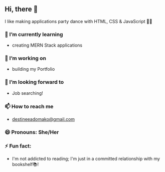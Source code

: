  ## Hi, there 👋

I like making applications party dance with HTML, CSS & JavaScript 💃🏾

### 🌱 I’m currently learning 
- creating MERN Stack applications

### 🔭 I’m working on
- building my Portfolio

### 💞️ I’m looking forward to
- Job searching!

### 📫 How to reach me 
- destineeadomako@gmail.com

### 😄 Pronouns: She/Her

### ⚡ Fun fact: 
- I'm not addicted to reading; I'm just in a committed relationship with my bookshelf📚!

<!---
destineead/destineead is a ✨ special ✨ repository because its `README.md` (this file) appears on your GitHub profile.
You can click the Preview link to take a look at your changes.
--->
